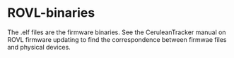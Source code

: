 # ROVL-binaries

<!-- Commenting out link to avoid confusion for customers -->
<!-- [Download Here](https://github.com/CeruleanSonar/CeruleanTracker-binary/archive/refs/tags/20220329.zip) -->

The .elf files are the firmware binaries. See the CeruleanTracker manual on ROVL firmware updating to find the 
correspondence between firmwae files and physical devices.
